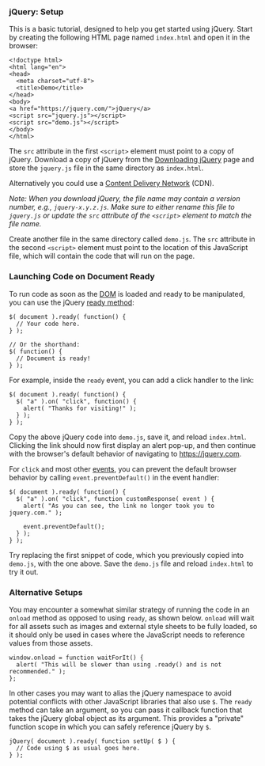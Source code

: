 <script>{
	"title": "How To Setup jQuery",
	"level": "beginner"
}</script>

### jQuery: Setup

This is a basic tutorial, designed to help you get started using jQuery. Start by creating the following HTML page named `index.html` and open it in the browser:

```
<!doctype html>
<html lang="en">
<head>
  <meta charset="utf-8">
  <title>Demo</title>
</head>
<body>
<a href="https://jquery.com/">jQuery</a>
<script src="jquery.js"></script>
<script src="demo.js"></script>
</body>
</html>
```

The `src` attribute in the first `<script>` element must point to a copy of jQuery. Download a copy of jQuery from the [Downloading jQuery](https://jquery.com/download/) page and store the `jquery.js` file in the same directory as `index.html`.

Alternatively you could use a [Content Delivery Network](https://code.jquery.com/) (CDN).

*Note: When you download jQuery, the file name may contain a version number, e.g., `jquery-x.y.z.js`. Make sure to either rename this file to `jquery.js` or update the `src` attribute of the `<script>` element to match the file name.*

Create another file in the same directory called `demo.js`. The `src` attribute in the second `<script>` element must point to the location of this JavaScript file, which will contain the code that will run on the page.

### Launching Code on Document Ready

To run code as soon as the [DOM](https://developer.mozilla.org/en-US/docs/Web/API/Document_Object_Model/Introduction) is loaded and ready to be manipulated, you can use the jQuery [ready method](https://api.jquery.com/ready/):

```
$( document ).ready( function() {
  // Your code here.
} );

// Or the shorthand:
$( function() {
  // Document is ready!
} );
```

For example, inside the `ready` event, you can add a click handler to the link:

```
$( document ).ready( function() {
  $( "a" ).on( "click", function() {
    alert( "Thanks for visiting!" );
  } );
} );
```

Copy the above jQuery code into `demo.js`, save it, and reload `index.html`. Clicking the link should now first display an alert pop-up, and then continue with the browser's default behavior of navigating to https://jquery.com.

For `click` and most other [events](https://api.jquery.com/category/events/), you can prevent the default browser behavior by calling `event.preventDefault()` in the event handler:

```
$( document ).ready( function() {
  $( "a" ).on( "click", function customResponse( event ) {
    alert( "As you can see, the link no longer took you to jquery.com." );

    event.preventDefault();
  } );
} );
```

Try replacing the first snippet of code, which you previously copied into `demo.js`, with the one above. Save the `demo.js` file  and reload `index.html` to try it out.

### Alternative Setups

You may encounter a somewhat similar strategy of running the code in an `onload` method as opposed to using `ready`, as shown below. `onload` will wait for all assets such as images and external style sheets to be fully loaded, so it should only be used in cases where the JavaScript needs to reference values from those assets.

```
window.onload = function waitForIt() {
  alert( "This will be slower than using .ready() and is not recommended." );
};
```

In other cases you may want to alias the jQuery namespace to avoid potential conflicts with other JavaScript libraries that also use `$`. The `ready` method can take an argument, so you can pass it callback function that takes the jQuery global object as its argument. This provides a "private" function scope in which you can safely reference jQuery by `$`.

```
jQuery( document ).ready( function setUp( $ ) {
  // Code using $ as usual goes here.
} );
```
